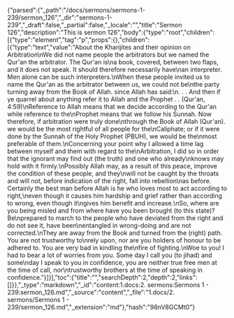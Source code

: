 {"parsed":{"_path":"/docs/sermons/sermons-1-239/sermon_126","_dir":"sermons-1-239","_draft":false,"_partial":false,"_locale":"","title":"Sermon 126","description":"This is sermon 126","body":{"type":"root","children":[{"type":"element","tag":"p","props":{},"children":[{"type":"text","value":"About the Kharijites and their opinion on Arbitration\nWe did not name people the arbitrators but we named the Qur'an the arbitrator. The Qur'an is\na book, covered, between two flaps, and it does not speak. It should therefore necessarily have\nan interpreter. Men alone can be such interpreters.\nWhen these people invited us to name the Qur'an as the arbitrator between us, we could not be\nthe party turning away from the Book of Allah. since Allah has said:\n. . . And then if ye quarrel about anything refer it to Allah and the Prophet . . (Qur'an, 4:59)\nReference to Allah means that we decide according to the Qur'an while reference to the\nProphet means that we follow his Sunnah. Now therefore, if arbitration were truly done\nthrough the Book of Allah (Qur'an). we would be the most rightful of all people for the\nCaliphate; or if it were done by the Sunnah of the Holy Prophet (PBUH), we would be the\nmost preferable of them.\nConcerning your point why I allowed a time lag between myself and them with regard to the\nArbitration, I did so in order that the ignorant may find out (the truth) and one who already\nknows may hold with it firmly.\nPossibly Allah may, as a result of this peace, improve the condition of these people, and they\nwill not be caught by the throats and will not, before indication of the right, fall into rebellion\nas before. Certainly the best man before Allah is he who loves most to act according to right,\neven though it causes him hardship and grief rather than according to wrong, even though it\ngives him benefit and increase.\nSo, where are you being misled and from where have you been brought (to this state)? Be\nprepared to march to the people who have deviated from the right and do not see it, have been\nentangled in wrong-doing and are not corrected.\nThey are away from the Book and turned from the (right) path. You are not trustworthy to\nrely upon, nor are you holders of honour to be adhered to. You are very bad in kindling the\nfire of fighting.\nWoe to you! I had to bear a lot of worries from you. Some day I call you (to jihad) and some\nday I speak to you in confidence, you are neither true free men at the time of call, nor\ntrustworthy brothers at the time of speaking in confidence."}]}],"toc":{"title":"","searchDepth":2,"depth":2,"links":[]}},"_type":"markdown","_id":"content:1.docs:2. sermons:Sermons 1 - 239:sermon_126.md","_source":"content","_file":"1.docs/2. sermons/Sermons 1 - 239/sermon_126.md","_extension":"md"},"hash":"98nV8GCMt0"}